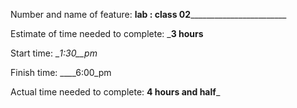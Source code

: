Number and name of feature: ____lab : class 02____________________________

Estimate of time needed to complete: ___3 hours__

Start time: __1:30__pm_

Finish time: ____6:00_pm

Actual time needed to complete: __4 hours and half___
